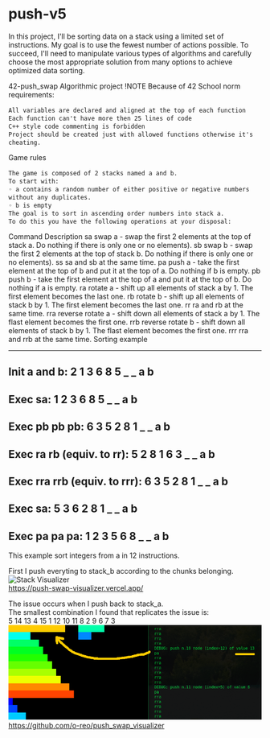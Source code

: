 # push-v5
In this project, I'll be sorting data on a stack using a limited set of instructions. My goal is to use the fewest number of actions possible. To succeed, I'll need to manipulate various types of algorithms and carefully choose the most appropriate solution from many options to achieve optimized data sorting.

42-push_swap
Algorithmic project
!NOTE
Because of 42 School norm requirements:

    All variables are declared and aligned at the top of each function
    Each function can't have more then 25 lines of code
    C++ style code commenting is forbidden
    Project should be created just with allowed functions otherwise it's cheating.

Game rules

    The game is composed of 2 stacks named a and b.
    To start with:
    ◦ a contains a random number of either positive or negative numbers without any duplicates.
    ◦ b is empty
    The goal is to sort in ascending order numbers into stack a.
    To do this you have the following operations at your disposal:

Command 	Description
sa 	swap a - swap the first 2 elements at the top of stack a. Do nothing if there is only one or no elements).
sb 	swap b - swap the first 2 elements at the top of stack b. Do nothing if there is only one or no elements).
ss 	sa and sb at the same time.
pa 	push a - take the first element at the top of b and put it at the top of a. Do nothing if b is empty.
pb 	push b - take the first element at the top of a and put it at the top of b. Do nothing if a is empty.
ra 	rotate a - shift up all elements of stack a by 1. The first element becomes the last one.
rb 	rotate b - shift up all elements of stack b by 1. The first element becomes the last one.
rr 	ra and rb at the same time.
rra 	reverse rotate a - shift down all elements of stack a by 1. The flast element becomes the first one.
rrb 	reverse rotate b - shift down all elements of stack b by 1. The flast element becomes the first one.
rrr 	rra and rrb at the same time.
Sorting example

-------------------------------------------------------------------------------------------------------
Init a and b:
2
1
3
6
8
5
_ _
a b
-------------------------------------------------------------------------------------------------------
Exec sa:
1
2
3
6
8
5
_ _
a b
-------------------------------------------------------------------------------------------------------
Exec pb pb pb:
6 3
5 2
8 1
_ _
a b
-------------------------------------------------------------------------------------------------------
Exec ra rb (equiv. to rr):
5 2
8 1
6 3
_ _
a b
-------------------------------------------------------------------------------------------------------
Exec rra rrb (equiv. to rrr):
6 3
5 2
8 1
_ _
a b
-------------------------------------------------------------------------------------------------------
Exec sa:
5 3
6 2
8 1
_ _
a b
-------------------------------------------------------------------------------------------------------
Exec pa pa pa:
1
2
3
5
6
8
_ _
a b 
-------------------------------------------------------------------------------------------------------
This example sort integers from a in 12 instructions.

First I push everyting to stack_b according to the chunks belonging.
![Stack Visualizer](https://i.ibb.co/cXBYVL1/stack-visualizer.png)                
https://push-swap-visualizer.vercel.app/
        
The issue occurs when I push back to stack_a.      
The smallest combination I found that replicates the issue is:      
5 14 13 4 15 1 12 10 11 8 2 9 6 7 3
![Issue Visualized](https://raw.githubusercontent.com/buggcatcher/push-v5/main/issue_visualized.png)                
https://github.com/o-reo/push_swap_visualizer


